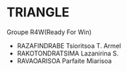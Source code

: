 # TRIANGLE


Groupe R4W(Ready For Win)

- RAZAFINDRABE Tsioritsoa T. Armel
- RAKOTONDRATSIMA Lazanirina S.
- RAVAOARISOA Parfaite Miarisoa
